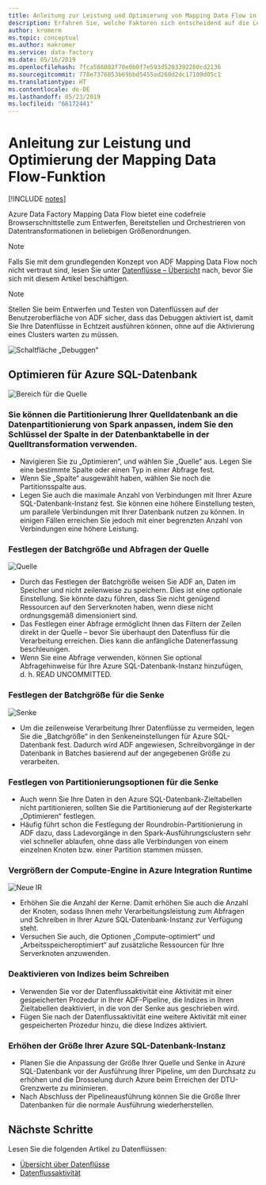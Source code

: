 ```yaml
---
title: Anleitung zur Leistung und Optimierung von Mapping Data Flow in Azure Data Factory | Microsoft-Dokumentation
description: Erfahren Sie, welche Faktoren sich entscheidend auf die Leistung von Datenflüssen in Azure Data Factory auswirken, wenn Sie die Mapping Data Flow-Funktion verwenden.
author: kromerm
ms.topic: conceptual
ms.author: makromer
ms.service: data-factory
ms.date: 05/16/2019
ms.openlocfilehash: 7fca586083f70e0b0f7e593d5203392260cd2136
ms.sourcegitcommit: 778e7376853b69bbd5455ad260d2dc17109d05c1
ms.translationtype: HT
ms.contentlocale: de-DE
ms.lasthandoff: 05/23/2019
ms.locfileid: "66172441"
---
```

# <a name="mapping-data-flows-performance-and-tuning-guide"></a>Anleitung zur Leistung und Optimierung der Mapping Data Flow-Funktion

[!INCLUDE [notes](../../includes/data-factory-data-flow-preview.md)]

Azure Data Factory Mapping Data Flow bietet eine codefreie Browserschnittstelle zum Entwerfen, Bereitstellen und Orchestrieren von Datentransformationen in beliebigen Größenordnungen.

> [!NOTE]
> Falls Sie mit dem grundlegenden Konzept von ADF Mapping Data Flow noch nicht vertraut sind, lesen Sie unter [Datenflüsse – Übersicht](concepts-data-flow-overview.md) nach, bevor Sie sich mit diesem Artikel beschäftigen.
>

> [!NOTE]
> Stellen Sie beim Entwerfen und Testen von Datenflüssen auf der Benutzeroberfläche von ADF sicher, dass das Debuggen aktiviert ist, damit Sie Ihre Datenflüsse in Echtzeit ausführen können, ohne auf die Aktivierung eines Clusters warten zu müssen.
>

![Schaltfläche „Debuggen“](media/data-flow/debugb1.png "Debuggen")

## <a name="optimizing-for-azure-sql-database"></a>Optimieren für Azure SQL-Datenbank

![Bereich für die Quelle](media/data-flow/sourcepart2.png "Bereich für die Quelle")

### <a name="you-can-match-spark-data-partitioning-to-your-source-database-partitioning-based-on-a-database-table-column-key-in-the-source-transformation"></a>Sie können die Partitionierung Ihrer Quelldatenbank an die Datenpartitionierung von Spark anpassen, indem Sie den Schlüssel der Spalte in der Datenbanktabelle in der Quelltransformation verwenden.

* Navigieren Sie zu „Optimieren“, und wählen Sie „Quelle“ aus. Legen Sie eine bestimmte Spalte oder einen Typ in einer Abfrage fest.
* Wenn Sie „Spalte“ ausgewählt haben, wählen Sie noch die Partitionsspalte aus.
* Legen Sie auch die maximale Anzahl von Verbindungen mit Ihrer Azure SQL-Datenbank-Instanz fest. Sie können eine höhere Einstellung testen, um parallele Verbindungen mit Ihrer Datenbank nutzen zu können. In einigen Fällen erreichen Sie jedoch mit einer begrenzten Anzahl von Verbindungen eine höhere Leistung.

### <a name="set-batch-size-and-query-on-source"></a>Festlegen der Batchgröße und Abfragen der Quelle

![Quelle](media/data-flow/source4.png "Quelle")

* Durch das Festlegen der Batchgröße weisen Sie ADF an, Daten im Speicher und nicht zeilenweise zu speichern. Dies ist eine optionale Einstellung. Sie könnte dazu führen, dass Sie nicht genügend Ressourcen auf den Serverknoten haben, wenn diese nicht ordnungsgemäß dimensioniert sind.
* Das Festlegen einer Abfrage ermöglicht Ihnen das Filtern der Zeilen direkt in der Quelle – bevor Sie überhaupt den Datenfluss für die Verarbeitung erreichen. Dies kann die anfängliche Datenerfassung beschleunigen.
* Wenn Sie eine Abfrage verwenden, können Sie optional Abfragehinweise für Ihre Azure SQL-Datenbank-Instanz hinzufügen, d. h. READ UNCOMMITTED.

### <a name="set-sink-batch-size"></a>Festlegen der Batchgröße für die Senke

![Senke](media/data-flow/sink4.png "Senke")

* Um die zeilenweise Verarbeitung Ihrer Datenflüsse zu vermeiden, legen Sie die „Batchgröße“ in den Senkeneinstellungen für Azure SQL-Datenbank fest. Dadurch wird ADF angewiesen, Schreibvorgänge in der Datenbank in Batches basierend auf der angegebenen Größe zu verarbeiten.

### <a name="set-partitioning-options-on-your-sink"></a>Festlegen von Partitionierungsoptionen für die Senke

* Auch wenn Sie Ihre Daten in den Azure SQL-Datenbank-Zieltabellen nicht partitionieren, sollten Sie die Partitionierung auf der Registerkarte „Optimieren“ festlegen.
* Häufig führt schon die Festlegung der Roundrobin-Partitionierung in ADF dazu, dass Ladevorgänge in den Spark-Ausführungsclustern sehr viel schneller ablaufen, ohne dass alle Verbindungen von einem einzelnen Knoten bzw. einer Partition stammen müssen.

### <a name="increase-size-of-your-compute-engine-in-azure-integration-runtime"></a>Vergrößern der Compute-Engine in Azure Integration Runtime

![Neue IR](media/data-flow/ir-new.png "Neue IR")

* Erhöhen Sie die Anzahl der Kerne. Damit erhöhen Sie auch die Anzahl der Knoten, sodass Ihnen mehr Verarbeitungsleistung zum Abfragen und Schreiben in Ihrer Azure SQL-Datenbank-Instanz zur Verfügung steht.
* Versuchen Sie auch, die Optionen „Compute-optimiert“ und „Arbeitsspeicheroptimiert“ auf zusätzliche Ressourcen für Ihre Serverknoten anzuwenden.

### <a name="disable-indexes-on-write"></a>Deaktivieren von Indizes beim Schreiben
* Verwenden Sie vor der Datenflussaktivität eine Aktivität mit einer gespeicherten Prozedur in Ihrer ADF-Pipeline, die Indizes in Ihren Zieltabellen deaktiviert, in die von der Senke aus geschrieben wird.
* Fügen Sie nach der Datenflussaktivität eine weitere Aktivität mit einer gespeicherten Prozedur hinzu, die diese Indizes aktiviert.

### <a name="increase-the-size-of-your-azure-sql-db"></a>Erhöhen der Größe Ihrer Azure SQL-Datenbank-Instanz
* Planen Sie die Anpassung der Größe Ihrer Quelle und Senke in Azure SQL-Datenbank vor der Ausführung Ihrer Pipeline, um den Durchsatz zu erhöhen und die Drosselung durch Azure beim Erreichen der DTU-Grenzwerte zu minimieren.
* Nach Abschluss der Pipelineausführung können Sie die Größe Ihrer Datenbanken für die normale Ausführung wiederherstellen.

## <a name="next-steps"></a>Nächste Schritte
Lesen Sie die folgenden Artikel zu Datenflüssen:

- [Übersicht über Datenflüsse](concepts-data-flow-overview.md)
- [Datenflussaktivität](control-flow-execute-data-flow-activity.md)


